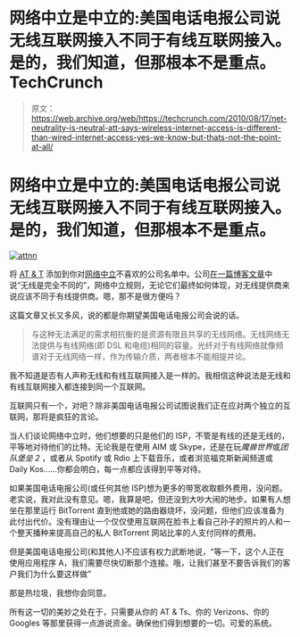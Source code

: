 # 网络中立是中立的:美国电话电报公司说无线互联网接入不同于有线互联网接入。是的，我们知道，但那根本不是重点。TechCrunch

> 原文：<https://web.archive.org/web/https://techcrunch.com/2010/08/17/net-neutrality-is-neutral-att-says-wireless-internet-access-is-different-than-wired-internet-access-yes-we-know-but-thats-not-the-point-at-all/>

# 网络中立是中立的:美国电话电报公司说无线互联网接入不同于有线互联网接入。是的，我们知道，但那根本不是重点。

[![](img/8ae2dd26ec79ca080d3a3ca7c9f19c9b.png "attnn")](https://web.archive.org/web/20221209140632/http://www.crunchgear.com/2010/08/17/net-neutrality-is-neutral-att-says-wireless-internet-access-is-different-than-wired-internet-access-yes-we-know-but-thats-not-the-point-at-all/attnn/)

将 [AT & T](https://web.archive.org/web/20221209140632/http://www.crunchgear.com/tag/at&t/) 添加到你对[网络中立](https://web.archive.org/web/20221209140632/http://www.crunchgear.com/tag/net-neutrality/)不喜欢的公司名单中。公司[在一篇](https://web.archive.org/web/20221209140632/http://arstechnica.com/tech-policy/news/2010/08/att-adds-a-big-amen-to-verzion-google-net-neutrality-pitch.ars)[博客文章](https://web.archive.org/web/20221209140632/http://attpublicpolicy.com/government-policy/wireless-is-different/)中说“无线是完全不同的”，网络中立规则，无论它们最终如何体现，对无线提供商来说应该不同于有线提供商。嗯，那不是很方便吗？

这篇文章又长又多风，说的都是你期望美国电话电报公司会说的话。

> 与这种无法满足的需求相抗衡的是资源有限且共享的无线网络。无线网络无法提供与有线网络(即 DSL 和电缆)相同的容量。光纤对于有线网络就像频谱对于无线网络一样，作为传输介质，两者根本不能相提并论。

我不知道是否有人声称无线和有线互联网接入是一样的。我相信这种说法是无线和有线互联网接入都连接到同一个互联网。

互联网只有一个，对吧？除非美国电话电报公司试图说我们正在应对两个独立的互联网，那将是疯狂的言论。

当人们谈论网络中立时，他们想要的只是他们的 ISP，不管是有线的还是无线的，平等地对待他们的比特。无论我是在使用 AIM 或 Skype，还是在玩*魔兽世界*或*团队堡垒 2* ，或者从 Spotify 或 Rdio 上下载音乐，或者浏览福克斯新闻频道或 Daily Kos……你都会明白，每一点都应该得到平等对待。

如果美国电话电报公司(或任何其他 ISP)想为更多的带宽收取额外费用，没问题。老实说，我对此没有意见。嗯，我算是吧，但还没到大吵大闹的地步。如果有人想坐在那里运行 BitTorrent 直到他或她的路由器烧坏，没问题，但他们应该准备为此付出代价。没有理由让一个仅仅使用互联网在脸书上看自己孙子的照片的人和一个整天播种来提高自己的私人 BitTorrent 网站比率的人支付同样的费用。

但是美国电话电报公司(和其他人)不应该有权力武断地说，“等一下，这个人正在使用应用程序 A，我们需要尽快切断那个连接。哦，让我们甚至不要告诉我们的客户我们为什么要这样做”

那是热垃圾，我想你会同意。

所有这一切的美妙之处在于，只需要从你的 AT & Ts、你的 Verizons、你的 Googles 等那里获得一点游说资金。确保他们得到想要的一切。可爱的系统。